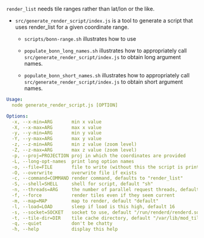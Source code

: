 `render_list` needs tile ranges rather than lat/lon or the like.

* `src/generate_render_script/index.js` is a tool to generate a script that uses render_list for a given coordinate range.

  * `scripts/bonn-range.sh` illustrates how to use

  * `populate_bonn_long_names.sh` illustrates how to appropriately call `src/generate_render_script/index.js` to obtain long argument names.

  * `populate_bonn_short_names.sh` illustrates how to appropriately call `src/generate_render_script/index.js` to obtain short argument names.

```yaml
Usage:
  node generate_render_script.js [OPTION]

Options:
  -x, --x-min=ARG       min x value
  -X, --x-max=ARG       max x value
  -y, --y-min=ARG       min y value
  -Y, --y-max=ARG       max y value
  -z, --z-min=ARG       min z value (zoom level)
  -Z, --z-max=ARG       max z value (zoom level)
  -p, --proj=PROJECTION proj in which the coordinates are provided
  -L, --long-opt-names  print long option names
  -o, --file=FILE       file to write (without this the script is printed)
  -O, --overwrite       overwrite file if exists
  -c, --command=COMMAND render command, defaults to "render_list"
  -S, --shell=SHELL     shell for script, default "sh"
  -n, --threads=ARG     the number of parallel request threads, default 1
  -f, --force           render tiles even if they seem current
  -m, --map=MAP         map to render, default "default"
  -l, --load=LOAD       sleep if load is this high, default 16
  -s, --socket=SOCKET   socket to use, default "/run/renderd/renderd.sock"
  -t, --tile-dir=DIR    tile cache directory, default "/var/lib/mod_tile"
  -q, --quiet           don't be chatty
  -h, --help            display this help
```
